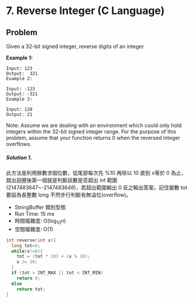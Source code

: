 # 7. Reverse Integer (C Language)

## Problem

Given a 32-bit signed integer, reverse digits of an integer.

**Example 1:**

```
Input: 123
Output:  321
Example 2:

Input: -123
Output: -321
Example 3:

Input: 120
Output: 21
```
Note:
Assume we are dealing with an environment which could only hold integers within the 32-bit signed integer range. For the purpose of this problem, assume that your function returns 0 when the reversed integer overflows.


##### Solution 1.

此方法是利用餘數求個位數，從尾部每次先 %10 再除以 10 直到 x等於 0 為止，跳出迴圈後第一個就是判斷該數是否超出 int 範圍(2147483647~-2147483648)，若超出範圍輸出 0 反之輸出答案，記住變數 tot 要設為長整數 long 不然步行判斷有無溢位(overflow)。

- StringBuffer 類別型態
- Run Time: 15 ms
- 時間複雜度: O(log<sub>10</sub>n)
- 空間複雜度: O(1)

```c
int reverse(int x){
  long tot=0;
  while(x!=0){
    tot = (tot * 10) + (x % 10);
    x /= 10;
  }
  if (tot > INT_MAX || tot < INT_MIN)
    return 0;
  else
    return tot;
}
```

